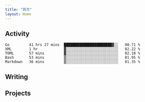 ```yaml
---
title: "首页"
layout: Home
---
```


## Activity
<!--START_SECTION:waka-->
```text
Go         41 hrs 27 mins  ██████████████████████▓░░   90.71 % 
XML        1 hr            ▓░░░░░░░░░░░░░░░░░░░░░░░░   02.22 % 
TOML       57 mins         ▓░░░░░░░░░░░░░░░░░░░░░░░░   02.10 % 
Bash       53 mins         ▒░░░░░░░░░░░░░░░░░░░░░░░░   01.95 % 
Markdown   36 mins         ▒░░░░░░░░░░░░░░░░░░░░░░░░   01.35 % 
```
<!--END_SECTION:waka-->

## Writing
<PindedPosts />

## Projects
<Projects />
